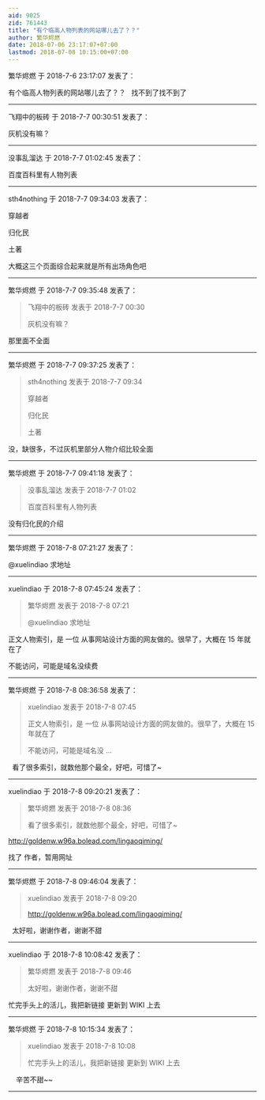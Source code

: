 ```yaml
---
aid: 9025
zid: 761443
title: "有个临高人物列表的网站哪儿去了？？"
author: 繁华烬燃
date: 2018-07-06 23:17:07+07:00
lastmod: 2018-07-08 10:15:00+07:00
---
```


繁华烬燃 于 2018-7-6 23:17:07 发表了：

有个临高人物列表的网站哪儿去了？？
&nbsp;&nbsp;找不到了找不到了

---

飞翔中的板砖 于 2018-7-7 00:30:51 发表了：

灰机没有嘛？

---

没事乱溜达 于 2018-7-7 01:02:45 发表了：

百度百科里有人物列表

---

sth4nothing 于 2018-7-7 09:34:03 发表了：

穿越者

归化民

土著

大概这三个页面综合起来就是所有出场角色吧

---

繁华烬燃 于 2018-7-7 09:35:48 发表了：

> 飞翔中的板砖 发表于 2018-7-7 00:30
>
> 灰机没有嘛？

那里面不全面

---

繁华烬燃 于 2018-7-7 09:37:25 发表了：

> sth4nothing 发表于 2018-7-7 09:34
>
> 穿越者
>
> 归化民
>
> 土著

没，缺很多，不过灰机里部分人物介绍比较全面

---

繁华烬燃 于 2018-7-7 09:41:18 发表了：

> 没事乱溜达 发表于 2018-7-7 01:02
>
> 百度百科里有人物列表

没有归化民的介绍

---

繁华烬燃 于 2018-7-8 07:21:27 发表了：

@xuelindiao
求地址

---

xuelindiao 于 2018-7-8 07:45:24 发表了：

> 繁华烬燃 发表于 2018-7-8 07:21
>
> @xuelindiao 求地址

正文人物索引，是 一位 从事网站设计方面的网友做的。很早了，大概在 15 年就在了

不能访问，可能是域名没续费

---

繁华烬燃 于 2018-7-8 08:36:58 发表了：

> xuelindiao 发表于 2018-7-8 07:45
>
> 正文人物索引，是 一位 从事网站设计方面的网友做的。很早了，大概在 15 年就在了
>
> 不能访问，可能是域名没 ...

&nbsp;&nbsp;看了很多索引，就数他那个最全，好吧，可惜了~

---

xuelindiao 于 2018-7-8 09:20:21 发表了：

> 繁华烬燃 发表于 2018-7-8 08:36
>
> 看了很多索引，就数他那个最全，好吧，可惜了~

http://goldenw.w96a.bolead.com/lingaoqiming/

找了 作者，暂用网址

---

繁华烬燃 于 2018-7-8 09:46:04 发表了：

> xuelindiao 发表于 2018-7-8 09:20
>
> http://goldenw.w96a.bolead.com/lingaoqiming/

&nbsp;&nbsp;太好啦，谢谢作者，谢谢不甜

---

xuelindiao 于 2018-7-8 10:08:42 发表了：

> 繁华烬燃 发表于 2018-7-8 09:46
>
> 太好啦，谢谢作者，谢谢不甜

忙完手头上的活儿，我把新链接 更新到 WIKI 上去

---

繁华烬燃 于 2018-7-8 10:15:34 发表了：

> xuelindiao 发表于 2018-7-8 10:08
>
> 忙完手头上的活儿，我把新链接 更新到 WIKI 上去

&nbsp; &nbsp; 辛苦不甜~~

---

